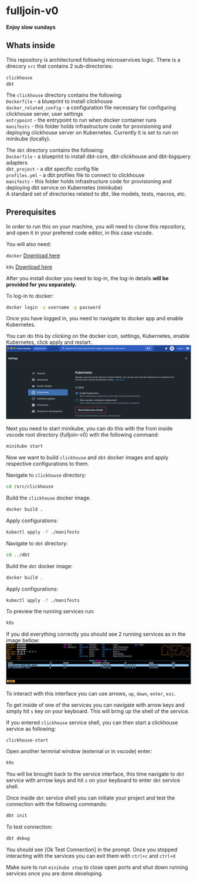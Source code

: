 # fulljoin-v0
**Enjoy slow sundays**

## **Whats inside**

This repository is architectured following microservices logic. There is a direcory `src` that contains 2 sub-directories:  

`clickhouse`  
`dbt` 

The `clickhouse` directory contains the following:  
`Dockerfile` - a blueprint to install clickhouse   
`docker_related_config` - a configuration file necessary for configuring clickhouse server, user settings     
`entrypoint` - the entrypoint to run when docker container runs  
`manifests` - this folder holds infrastructure code for provisioning and deploying clickhouse server on Kubernetes. Currently it is set to run on minikube (locally).

The `dbt` directory contains the following:  
`Dockerfile` - a blueprint to install dbt-core, dbt-clickhouse and dbt-bigquery adapters  
`dbt_project` - a dbt specific config file   
`profiles.yml` - a dbt profiles file to connect to clickhouse  
`manifests` - this folder holds infrastructure code for provisioning and deploying dbt service on Kubernetes (minikube)  
A standard set of directories related to dbt, like models, tests, macros, etc.

## **Prerequisites**

In order to run this on your machine, you will need to clone this repository, and open it in your prefered code editor, in this case vscode.

You will also need:

`docker` 
[Download here](https://www.docker.com/products/docker-desktop/)  

`k9s` [Download here](https://k9scli.io/topics/install/)

After you install docker you need to log-in, the log-in details **will be provided for you separately.**  

To log-in to docker:
```bash
docker login -u username -p password
```

Once you have logged in, you need to navigate to docker app and enable Kubernetes.

You can do this by clicking on the docker icon, settings, Kubernetes, enable Kubernetes, click apply and restart.
![image info](/utils/assets/Screenshot%202023-03-27%20at%2019.31.55.png)

Next you need to start minikube, you can do this with the from inside vscode root directory (fulljoin-v0) with the following command:

```bash
minikube start
```

Now we want to build `clickhouse` and `dbt` docker images and apply respective configurations to them.

Navigate to `clickhouse` directory:
 
```bash
cd /src/clickhouse
``` 

Build the `clickhouse` docker image.

```bash
docker build .
```

Apply configurations:
```bash
kubectl apply -f ./manifests
```

Navigate to `dbt` directory:
```bash
cd ../dbt
```

Build the `dbt` docker image:
```bash
docker build .
```

Apply configurations:
```bash
kubectl apply -f ./manifests
```

To preview the running services run:
```bash
k9s
```

If you did everything correctly you should see 2 running services as in the image bellow:
![image info](/utils/assets/Screenshot%202023-03-27%20at%2019.48.15.png)

To interact with this interface you can use arrows, `up`, `down`, `enter`, `esc`.

To get inside of one of the services you can navigate with arrow keys and simply hit `s` key on your keyboard. This will bring up the shell of the service.  

If you entered `clickhouse` service shell, you can then start a clickhouse service as following:

```bash
clickhouse-start
```
Open another termnial window (external or in vscode) enter:
```bash
k9s
```
You will be brought back to the service interface, this time navigate to `dbt` service with arrrow keys and hit `s` on your keyboard to enter `dbt` service shell.

Once inside `dbt` service shell you can initiate your project and test the connection with the following commands:
```bash
dbt init
```

To test connection:
```bash
dbt debug
```

You should see [Ok Test Connection] in the prompt.
Once you stopped interacting with the services you can exit them with `ctrl+c` and `ctrl+d`  

Make sure to run `minikube stop` to close open ports and shut down running services once you are done developing.